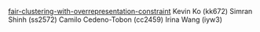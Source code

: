[fair-clustering-with-overrepresentation-constraint](https://github.com/Irina526/fair-clustering-with-overrepresentation-constraint)
Kevin Ko (kk672)
Simran Shinh (ss2572)
Camilo Cedeno-Tobon (cc2459)
Irina Wang (iyw3)
